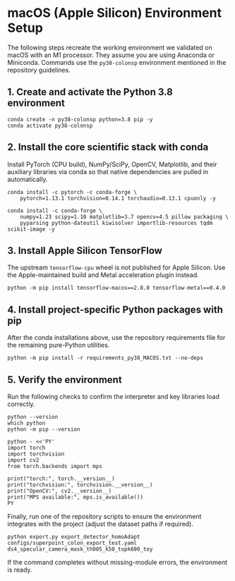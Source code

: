 # macOS (Apple Silicon) Environment Setup

The following steps recreate the working environment we validated on macOS with an M1 processor. They assume you are using Anaconda or Miniconda. Commands use the `py38-colonsp` environment mentioned in the repository guidelines.

## 1. Create and activate the Python 3.8 environment

```
conda create -n py38-colonsp python=3.8 pip -y
conda activate py38-colonsp
```

## 2. Install the core scientific stack with conda
Install PyTorch (CPU build), NumPy/SciPy, OpenCV, Matplotlib, and their auxiliary libraries via conda so that native dependencies are pulled in automatically.

```
conda install -c pytorch -c conda-forge \
    pytorch=1.13.1 torchvision=0.14.1 torchaudio=0.13.1 cpuonly -y

conda install -c conda-forge \
    numpy=1.23 scipy=1.10 matplotlib=3.7 opencv=4.5 pillow packaging \
    pyparsing python-dateutil kiwisolver importlib-resources tqdm scikit-image -y
```

## 3. Install Apple Silicon TensorFlow
The upstream `tensorflow-cpu` wheel is not published for Apple Silicon. Use the Apple-maintained build and Metal acceleration plugin instead.

```
python -m pip install tensorflow-macos==2.8.0 tensorflow-metal==0.4.0
```

## 4. Install project-specific Python packages with pip
After the conda installations above, use the repository requirements file for the remaining pure-Python utilities.

```
python -m pip install -r requirements_py38_MACOS.txt --no-deps
```

## 5. Verify the environment
Run the following checks to confirm the interpreter and key libraries load correctly.

```
python --version
which python
python -m pip --version
```

```
python - <<'PY'
import torch
import torchvision
import cv2
from torch.backends import mps

print("torch:", torch.__version__)
print("torchvision:", torchvision.__version__)
print("OpenCV:", cv2.__version__)
print("MPS available:", mps.is_available())
PY
```

Finally, run one of the repository scripts to ensure the environment integrates with the project (adjust the dataset paths if required).

```
python export.py export_detector_homoAdapt configs/superpoint_colon_export_test.yaml ds4_specular_camera_mask_th005_k50_topk600_toy
```

If the command completes without missing-module errors, the environment is ready.
